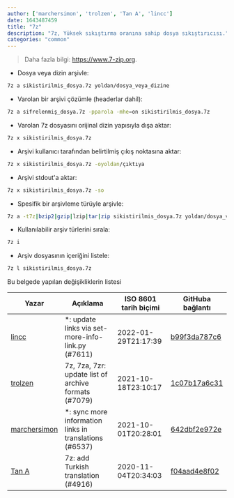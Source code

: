 ```yaml
---
author: ['marchersimon', 'trolzen', 'Tan A', 'lincc']
date: 1643487459
title: "7z"
description: "7z, Yüksek sıkıştırma oranına sahip dosya sıkıştırıcısı."
categories: "common"
---
```

> Daha fazla bilgi: <https://www.7-zip.org>.

- Dosya veya dizin arşivle:

```bash
7z a sikistirilmis_dosya.7z yoldan/dosya_veya_dizine
```

- Varolan bir arşivi çözümle (headerlar dahil):

```bash
7z a sifrelenmiş_dosya.7z -pparola -mhe=on sikistirilmis_dosya.7z
```

- Varolan 7z dosyasını orijinal dizin yapısıyla dışa aktar:

```bash
7z x sikistirilmis_dosya.7z
```

- Arşivi kullanıcı tarafından belirtilmiş çıkış noktasına aktar:

```bash
7z x sikistirilmis_dosya.7z -oyoldan/çıktıya
```

- Arşivi stdout'a aktar:

```bash
7z x sikistirilmis_dosya.7z -so
```

- Spesifik bir arşivleme türüyle arşivle:

```bash
7z a -t7z|bzip2|gzip|lzip|tar|zip sikistirilmis_dosya.7z yoldan/dosya_veya_dizine
```

- Kullanılabilir arşiv türlerini sırala:

```bash
7z i
```

- Arşiv dosyasının içeriğini listele:

```bash
7z l sikistirilmis_dosya.7z
```
Bu belgede yapılan değişikliklerin listesi


Yazar | Açıklama | ISO 8601 tarih biçimi | GitHuba bağlantı
------|-----|-----|-----
[lincc](mailto:46962923+blueskyson@users.noreply.github.com) | *: update links via set-more-info-link.py (#7611) | 2022-01-29T21:17:39 | [b99f3da787c6](https://github.com/tldr-pages/tldr/commit/b99f3da787c6f43a545b9cb5ebd8265b1367fbc4)
[trolzen](mailto:trolzen@gmail.com) | 7z, 7za, 7zr: update list of archive formats (#7079) | 2021-10-18T23:10:17 | [1c07b17a6c31](https://github.com/tldr-pages/tldr/commit/1c07b17a6c319eb4d72fd840ee479565893bc3f1)
[marchersimon](mailto:50295997+marchersimon@users.noreply.github.com) | *: sync more information links in translations (#6537) | 2021-10-01T20:28:01 | [642dbf2e972e](https://github.com/tldr-pages/tldr/commit/642dbf2e972e388fab8c84ba3b4685fb862b6454)
[Tan A](mailto:40173707+Yutyo@users.noreply.github.com) | 7z: add Turkish translation (#4916) | 2020-11-04T20:34:03 | [f04aad4e8f02](https://github.com/tldr-pages/tldr/commit/f04aad4e8f0299668fa9199eab698989f4cc9789)

